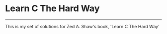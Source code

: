 # Learn C The Hard Way
---

This is my set of solutions for Zed A. Shaw's book, 'Learn C The Hard Way'
